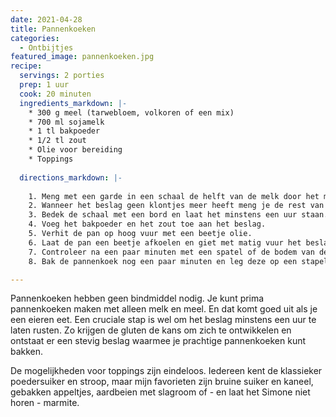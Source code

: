 ```yaml
---
date: 2021-04-28
title: Pannenkoeken
categories:
  - Ontbijtjes
featured_image: pannenkoeken.jpg
recipe:
  servings: 2 porties
  prep: 1 uur
  cook: 20 minuten
  ingredients_markdown: |-
    * 300 g meel (tarwebloem, volkoren of een mix)
    * 700 ml sojamelk
    * 1 tl bakpoeder
    * 1/2 tl zout
    * Olie voor bereiding
    * Toppings
  
  directions_markdown: |-
    
    1. Meng met een garde in een schaal de helft van de melk door het meel.
    2. Wanneer het beslag geen klontjes meer heeft meng je de rest van de melk erdoor.
    3. Bedek de schaal met een bord en laat het minstens een uur staan.
    4. Voeg het bakpoeder en het zout toe aan het beslag.
    5. Verhit de pan op hoog vuur met een beetje olie.
    6. Laat de pan een beetje afkoelen en giet met matig vuur het beslag in de pan. Verspreid het beslag tot de randen.
    7. Controleer na een paar minuten met een spatel of de bodem van de pannenkoek voldoende bruin is. Draai dan de pannenkoek om.
    8. Bak de pannenkoek nog een paar minuten en leg deze op een stapel of serveer hem terwijl je de rest bakt.

---
```


Pannenkoeken hebben geen bindmiddel nodig. Je kunt prima pannenkoeken maken met alleen melk en meel. En dat komt goed uit als je een eieren eet. Een cruciale stap is wel om het beslag minstens een uur te laten rusten. Zo krijgen de gluten de kans om zich te ontwikkelen en ontstaat er een stevig beslag waarmee je prachtige pannenkoeken kunt bakken.

De mogelijkheden voor toppings zijn eindeloos. Iedereen kent de klassieker poedersuiker en stroop, maar mijn favorieten zijn bruine suiker en kaneel, gebakken appeltjes, aardbeien met slagroom of - en laat het Simone niet horen - marmite.